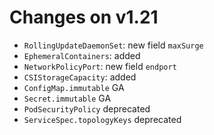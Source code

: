 # Changes on v1.21

- `RollingUpdateDaemonSet`: new field `maxSurge`
- `EphemeralContainers`: added
- `NetworkPolicyPort`: new field `endport`
- `CSIStorageCapacity`: added
- `ConfigMap.immutable` GA
- `Secret.immutable` GA
- `PodSecurityPolicy` deprecated
- `ServiceSpec.topologyKeys` deprecated
